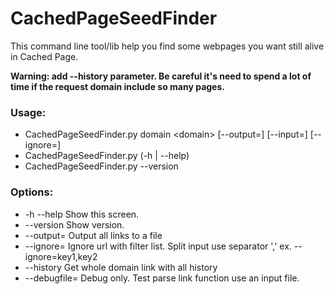 # CachedPageSeedFinder
This command line tool/lib help you find some webpages you want still alive in Cached Page.


**Warning: add --history parameter. Be careful it's need to spend a lot of time if the request domain include so many pages.**


### Usage:
* CachedPageSeedFinder.py domain \<domain\> [--output=<ofname>] [--input=<dfname>] [--ignore=<list>]
* CachedPageSeedFinder.py (-h | --help)
* CachedPageSeedFinder.py --version

### Options:
* -h --help            Show this screen.
* --version            Show version.
* --output=<ofname>    Output all links to a file
* --ignore=<list>      Ignore url with filter list.
                       Split input use separator ',' ex. --ignore=key1,key2
* --history            Get whole domain link with all history
* --debugfile=<dfname> Debug only. Test parse link function use an input file.